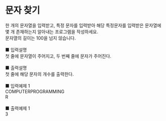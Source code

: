 # 문자 찾기
한 개의 문자열을 입력받고, 특정 문자를 입력받아 해당 특정문자를 입력받은 문자열에 몇 개 존재하는지 알아내는 프로그램을 작성하세요.<br>
문자열의 길이는 100을 넘지 않습니다.<br>
<br>
■ 입력설명<br>
첫 줄에 문자열이 주어지고, 두 번째 줄에 문자가 주어진다.<br>
<br>
■ 출력설명<br>
첫 줄에 해당 문자의 개수를 출력한다.<br>
<br>
■ 입력예제 1<br>
COMPUTERPROGRAMMING<br>
R<br>
<br>
■ 출력예제 1<br>
3